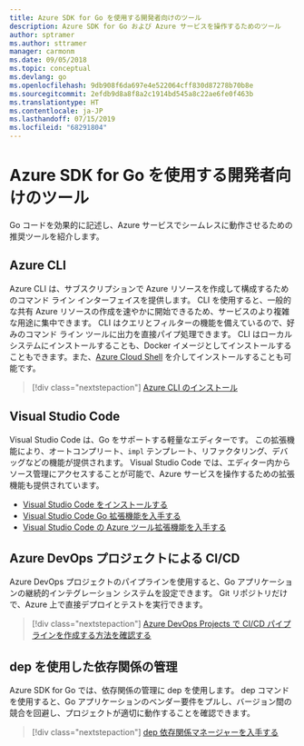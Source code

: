 ```yaml
---
title: Azure SDK for Go を使用する開発者向けのツール
description: Azure SDK for Go および Azure サービスを操作するためのツール
author: sptramer
ms.author: sttramer
manager: carmonm
ms.date: 09/05/2018
ms.topic: conceptual
ms.devlang: go
ms.openlocfilehash: 9db908f6da697e4e522064cff830d87278b70b8e
ms.sourcegitcommit: 2efdb9d8a8f8a2c1914bd545a8c22ae6fe0f463b
ms.translationtype: HT
ms.contentlocale: ja-JP
ms.lasthandoff: 07/15/2019
ms.locfileid: "68291804"
---
```

# <a name="tools-for-developers-using-the-azure-sdk-for-go"></a>Azure SDK for Go を使用する開発者向けのツール

Go コードを効果的に記述し、Azure サービスでシームレスに動作させるための推奨ツールを紹介します。

## <a name="azure-cli"></a>Azure CLI

Azure CLI は、サブスクリプションで Azure リソースを作成して構成するためのコマンド ライン インターフェイスを提供します。 CLI を使用すると、一般的な共有 Azure リソースの作成を速やかに開始できるため、サービスのより複雑な用途に集中できます。 CLI はクエリとフィルターの機能を備えているので、好みのコマンド ライン ツールに出力を直接パイプ処理できます。 CLI はローカル システムにインストールすることも、Docker イメージとしてインストールすることもできます。また、[Azure Cloud Shell](https://docs.microsoft.com/azure/cloud-shell/overview) を介してインストールすることも可能です。

> [!div class="nextstepaction"]
> [Azure CLI のインストール](/cli/azure/install-azure-cli)

## <a name="visual-studio-code"></a>Visual Studio Code

Visual Studio Code は、Go をサポートする軽量なエディターです。 この拡張機能により、オートコンプリート、`impl` テンプレート、リファクタリング、デバッグなどの機能が提供されます。 Visual Studio Code では、エディター内からソース管理にアクセスすることが可能で、Azure サービスを操作するための拡張機能も提供されています。

* [Visual Studio Code をインストールする](https://code.visualstudio.com/Download)
* [Visual Studio Code Go 拡張機能を入手する](https://code.visualstudio.com/docs/languages/go)
* [Visual Studio Code の Azure ツール拡張機能を入手する](https://marketplace.visualstudio.com/items?itemName=ms-vscode.vscode-azureextensionpack)

## <a name="cicd-with-azure-devops-project"></a>Azure DevOps プロジェクトによる CI/CD

Azure DevOps プロジェクトのパイプラインを使用すると、Go アプリケーションの継続的インテグレーション システムを設定できます。 Git リポジトリだけで、Azure 上で直接デプロイとテストを実行できます。

> [!div class="nextstepaction"]
> [Azure DevOps Projects で CI/CD パイプラインを作成する方法を確認する](/azure/devops-project/azure-devops-project-go)

## <a name="dependency-management-with-dep"></a>dep を使用した依存関係の管理

Azure SDK for Go では、依存関係の管理に dep を使用します。 dep コマンドを使用すると、Go アプリケーションのベンダー要件をプルし、バージョン間の競合を回避し、プロジェクトが適切に動作することを確認できます。

> [!div class="nextstepaction"]
> [dep 依存関係マネージャーを入手する](https://github.com/golang/dep)
